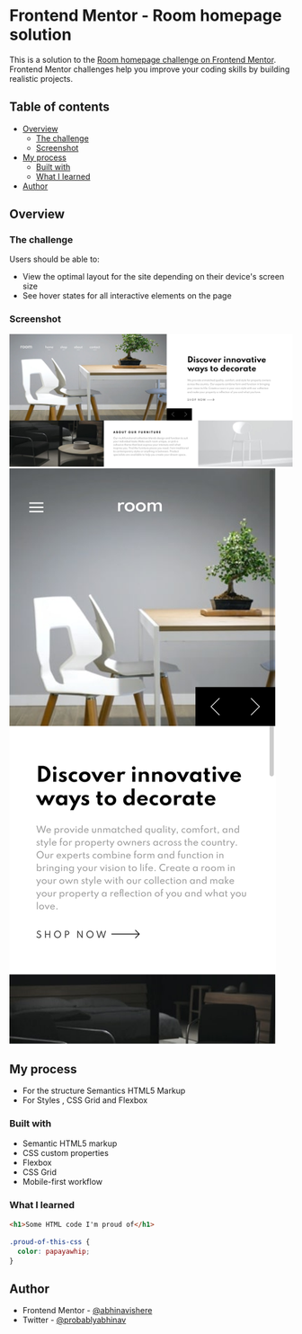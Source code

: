 # Frontend Mentor - Room homepage solution

This is a solution to the [Room homepage challenge on Frontend Mentor](https://www.frontendmentor.io/challenges/room-homepage-BtdBY_ENq). Frontend Mentor challenges help you improve your coding skills by building realistic projects. 

## Table of contents

- [Overview](#overview)
  - [The challenge](#the-challenge)
  - [Screenshot](#screenshot)
- [My process](#my-process)
  - [Built with](#built-with)
  - [What I learned](#what-i-learned)
- [Author](#author)



## Overview

### The challenge

Users should be able to:

- View the optimal layout for the site depending on their device's screen size
- See hover states for all interactive elements on the page
<!-- - Navigate the slider using either their mouse/trackpad or keyboard -->

### Screenshot

![Desktop Screenshot](./images/screenshot-desktop.png)
![Mobile Screenshoot](./images/screenshot-mobile.png)

## My process

- For the structure Semantics HTML5 Markup
- For Styles , CSS Grid and Flexbox
### Built with

- Semantic HTML5 markup
- CSS custom properties
- Flexbox
- CSS Grid
- Mobile-first workflow

### What I learned

```html
<h1>Some HTML code I'm proud of</h1>
```
```css
.proud-of-this-css {
  color: papayawhip;
}
```
<!-- ```js
const proudOfThisFunc = () => {
  console.log('🎉')
}
``` -->




## Author

- Frontend Mentor - [@abhinavishere](https://www.frontendmentor.io/profile/abhinavishere)
- Twitter - [@probablyabhinav](https://www.twitter.com/probablyabhinav)


